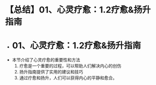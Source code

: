 # 【总结】01、心灵疗愈：1.2疗愈&扬升指南

-   # 01、心灵疗愈：1.2疗愈&扬升指南
-   本节介绍了心灵疗愈的重要性和方法
    1.  疗愈是一个重要的过程，可以帮助人们解决内心的创伤
    2.  扬升指南提供了实用的建议和技巧
    3.  通过疗愈和扬升，人们可以获得内心的平静和愈合。